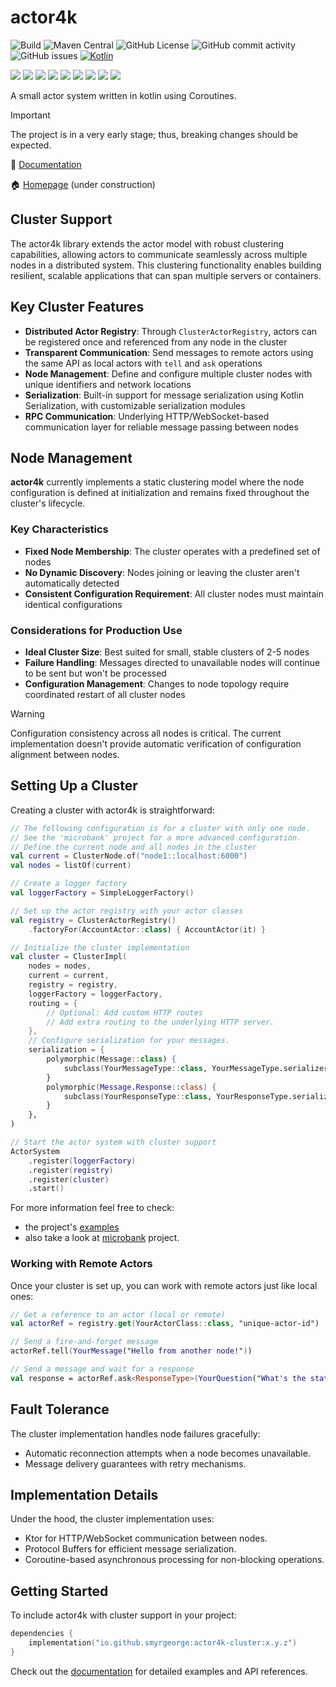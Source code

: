 # actor4k

![Build](https://github.com/smyrgeorge/actor4k/actions/workflows/ci.yml/badge.svg)
![Maven Central](https://img.shields.io/maven-central/v/io.github.smyrgeorge/actor4k)
![GitHub License](https://img.shields.io/github/license/smyrgeorge/actor4k)
![GitHub commit activity](https://img.shields.io/github/commit-activity/w/smyrgeorge/actor4k)
![GitHub issues](https://img.shields.io/github/issues/smyrgeorge/actor4k)
[![Kotlin](https://img.shields.io/badge/kotlin-2.1.10-blue.svg?logo=kotlin)](http://kotlinlang.org)

![](https://img.shields.io/static/v1?label=&message=Platforms&color=grey)
![](https://img.shields.io/static/v1?label=&message=Jvm&color=blue)
![](https://img.shields.io/static/v1?label=&message=Linux&color=blue)
![](https://img.shields.io/static/v1?label=&message=macOS&color=blue)
![](https://img.shields.io/static/v1?label=&message=Windows&color=blue)
![](https://img.shields.io/static/v1?label=&message=iOS&color=blue)
![](https://img.shields.io/static/v1?label=&message=Android&color=blue)
![](https://img.shields.io/static/v1?label=&message=wasmJs&color=blue)
![](https://img.shields.io/static/v1?label=&message=wasmWasi&color=blue)

A small actor system written in kotlin using Coroutines.

> [!IMPORTANT]  
> The project is in a very early stage; thus, breaking changes should be expected.

📖 [Documentation](https://smyrgeorge.github.io/actor4k/)

🏠 [Homepage](https://smyrgeorge.github.io/) (under construction)

## Cluster Support

The actor4k library extends the actor model with robust clustering capabilities, allowing actors to communicate
seamlessly across multiple nodes in a distributed system. This clustering functionality enables building resilient,
scalable applications that can span multiple servers or containers.

## Key Cluster Features

- **Distributed Actor Registry**: Through `ClusterActorRegistry`, actors can be registered once and referenced from any
  node in the cluster
- **Transparent Communication**: Send messages to remote actors using the same API as local actors with `tell` and `ask`
  operations
- **Node Management**: Define and configure multiple cluster nodes with unique identifiers and network locations
- **Serialization**: Built-in support for message serialization using Kotlin Serialization, with customizable
  serialization modules
- **RPC Communication**: Underlying HTTP/WebSocket-based communication layer for reliable message passing between nodes

## Node Management

**actor4k** currently implements a static clustering model where the node configuration is defined at initialization and
remains fixed throughout the cluster's lifecycle.

### Key Characteristics

- **Fixed Node Membership**: The cluster operates with a predefined set of nodes
- **No Dynamic Discovery**: Nodes joining or leaving the cluster aren't automatically detected
- **Consistent Configuration Requirement**: All cluster nodes must maintain identical configurations

### Considerations for Production Use

- **Ideal Cluster Size**: Best suited for small, stable clusters of 2-5 nodes
- **Failure Handling**: Messages directed to unavailable nodes will continue to be sent but won't be processed
- **Configuration Management**: Changes to node topology require coordinated restart of all cluster nodes

> [!WARNING]
> Configuration consistency across all nodes is critical. The current implementation doesn't provide automatic
> verification of configuration alignment between nodes.

## Setting Up a Cluster

Creating a cluster with actor4k is straightforward:

``` kotlin
// The following configuration is for a cluster with only one node.
// See the 'microbank' project for a more advanced configuration.
// Define the current node and all nodes in the cluster
val current = ClusterNode.of("node1::localhost:6000")
val nodes = listOf(current)

// Create a logger factory
val loggerFactory = SimpleLoggerFactory()

// Set up the actor registry with your actor classes
val registry = ClusterActorRegistry()
    .factoryFor(AccountActor::class) { AccountActor(it) }

// Initialize the cluster implementation
val cluster = ClusterImpl(
    nodes = nodes,
    current = current,
    registry = registry,
    loggerFactory = loggerFactory,
    routing = {
        // Optional: Add custom HTTP routes
        // Add extra routing to the underlying HTTP server.
    },
    // Configure serialization for your messages.
    serialization = {
        polymorphic(Message::class) {
            subclass(YourMessageType::class, YourMessageType.serializer())
        }
        polymorphic(Message.Response::class) {
            subclass(YourResponseType::class, YourResponseType.serializer())
        }
    },
)

// Start the actor system with cluster support
ActorSystem
    .register(loggerFactory)
    .register(registry)
    .register(cluster)
    .start()
```

For more information feel free to check:

- the project's [examples](../examples/src/jvmMain/kotlin/io/github/smyrgeorge/actor4k/examples/ClusterMain.kt)
- also take a look at [microbank](../microbank) project.

### Working with Remote Actors

Once your cluster is set up, you can work with remote actors just like local ones:

``` kotlin
// Get a reference to an actor (local or remote)
val actorRef = registry.get(YourActorClass::class, "unique-actor-id")

// Send a fire-and-forget message
actorRef.tell(YourMessage("Hello from another node!"))

// Send a message and wait for a response
val response = actorRef.ask<ResponseType>(YourQuestion("What's the status?"))
```

## Fault Tolerance

The cluster implementation handles node failures gracefully:

- Automatic reconnection attempts when a node becomes unavailable.
- Message delivery guarantees with retry mechanisms.

## Implementation Details

Under the hood, the cluster implementation uses:

- Ktor for HTTP/WebSocket communication between nodes.
- Protocol Buffers for efficient message serialization.
- Coroutine-based asynchronous processing for non-blocking operations.

## Getting Started

To include actor4k with cluster support in your project:

``` kotlin
dependencies {
    implementation("io.github.smyrgeorge:actor4k-cluster:x.y.z")
}
```

Check out the [documentation](https://smyrgeorge.github.io/actor4k/) for detailed examples and API references.